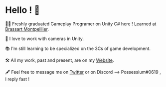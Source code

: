 # Hello ! 🐤

👨‍🎓 Freshly graduated Gameplay Programer on Unity C# here ! Learned at [Brassart Montpelllier](https://www.brassart.fr/).

🎥 I love to work with cameras in Unity.

📚 I'm still learning to be specialized on the 3Cs of game development.

🛠️ All my work, past and present, are on my [Website](https://hugo-guerquin.com/).

🖋️ Feel free to message me on [Twitter](https://twitter.com/HGuerquin) or on Discord --> Possessium#0619 , I reply fast !
